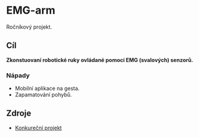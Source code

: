 # EMG-arm
Ročníkový projekt.

## Cíl
  **Zkonstuovaní robotické ruky ovládané pomocí EMG (svalových) senzorů.**
  
### Nápady 
  - Mobilní aplikace na gesta.
  - Zapamatování pohybů. 
  
## Zdroje
  - [Konkureční projekt](https://static1.squarespace.com/static/5fdf30e82dcd53187f20b7f4/t/5fe09c7ef5f64226567c5b9e/1608555676841/Low+Cost+Prosthetic+Arm+Thesis.pdf)
